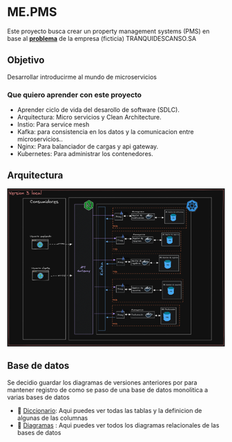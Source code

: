# ME.PMS
Este proyecto busca crear un property management systems (PMS) en base al **[problema](./doc/project-info/planning/problem.md)** de la empresa (ficticia) TRANQUIDESCANSO.SA

## Objetivo
Desarrollar introducirme al mundo de microservicios

### Que quiero aprender con este proyecto
- Aprender ciclo de vida del desarollo de software (SDLC).
- Arquitectura: Micro servicios y Clean Architecture.
- Instio: Para service mesh
- Kafka: para consistencia en los datos y la comunicacion entre microservicios..
- Nginx: Para balanciador de cargas y api gateway.
- Kubernetes: Para administrar los contenedores.

## Arquitectura
![arquitectura](/doc/project-info/desing/architecture/v3-local.png)
## Base de datos
Se decidio guardar los diagramas de versiones anteriores por para mantener registro de como se paso de una base de datos monolitica a varias bases de datos
- :link: [Diccionario](./doc/project-info/desing/db/v3/dictionary.md): Aqui puedes ver todas las tablas y la definicion de algunas de las columnas
- :link: [Diagramas](./doc/project-info/desing/db/v3/entityRelationshipDiagram.md) : Aqui puedes ver todos los diagramas relacionales de las bases de datos